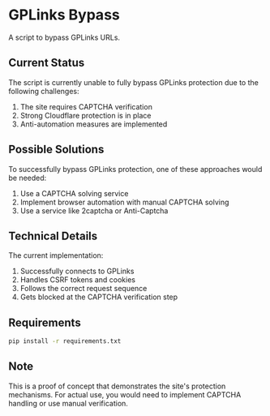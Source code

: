 # GPLinks Bypass

A script to bypass GPLinks URLs.

## Current Status

The script is currently unable to fully bypass GPLinks protection due to the following challenges:

1. The site requires CAPTCHA verification
2. Strong Cloudflare protection is in place
3. Anti-automation measures are implemented

## Possible Solutions

To successfully bypass GPLinks protection, one of these approaches would be needed:

1. Use a CAPTCHA solving service
2. Implement browser automation with manual CAPTCHA solving
3. Use a service like 2captcha or Anti-Captcha

## Technical Details

The current implementation:
1. Successfully connects to GPLinks
2. Handles CSRF tokens and cookies
3. Follows the correct request sequence
4. Gets blocked at the CAPTCHA verification step

## Requirements

```bash
pip install -r requirements.txt
```

## Note

This is a proof of concept that demonstrates the site's protection mechanisms. For actual use, you would need to implement CAPTCHA handling or use manual verification.
